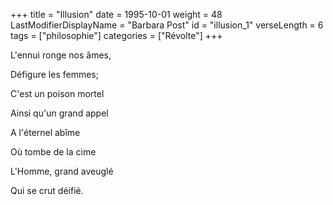 +++
title = "Illusion"
date = 1995-10-01
weight = 48
LastModifierDisplayName = "Barbara Post"
id = "illusion_1"
verseLength = 6
tags = ["philosophie"]
categories = ["Révolte"]
+++

L'ennui ronge nos âmes,

Défigure les femmes;

C'est un poison mortel

Ainsi qu'un grand appel

A l'éternel abîme

Où tombe de la cime

L'Homme, grand aveuglé

Qui se crut déifié.
